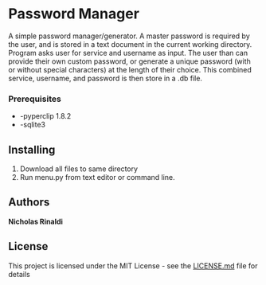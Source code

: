 # Password Manager
A simple password manager/generator. A master password is required by the user, and is stored in a text document in the current working directory. Program asks user for service and username as input. The user than can provide their own custom password, or generate a unique password (with or without special characters) at the length of their choice. This combined service, username, and password is then store in a .db file. 

### Prerequisites
* -pyperclip 1.8.2
* -sqlite3

## Installing
1. Download all files to same directory
2. Run menu.py from text editor or command line.

## Authors

**Nicholas Rinaldi** 

## License

This project is licensed under the MIT License - see the [LICENSE.md](LICENSE.md) file for details

